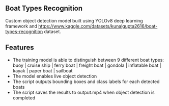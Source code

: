 
## Boat Types Recognition

Custom object detection model built using YOLOv8 deep learning framework and https://www.kaggle.com/datasets/kunalgupta2616/boat-types-recognition dataset.


## Features
- The training model is able to distinguish between 9 different boat types: 
buoy | cruise ship | ferry boat |  freight boat |   gondola | inflatable boat | kayak | paper boat | sailboat
- The model enables live object detection
- The script outputs bounding boxes and class labels for each detected boats
- The script saves the results to output.mp4 when object detection is completed

